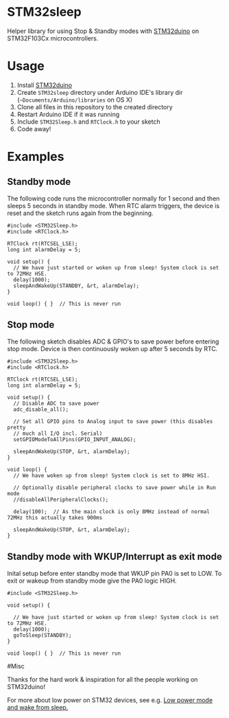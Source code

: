 # STM32sleep
Helper library for using Stop &amp; Standby modes with [STM32duino](https://github.com/rogerclarkmelbourne/Arduino_STM32) 
on STM32F103Cx microcontrollers.

# Usage
1. Install [STM32duino](https://github.com/rogerclarkmelbourne/Arduino_STM32)
1. Create `STM32sleep` directory under Arduino IDE's library dir (`~Documents/Arduino/libraries` on OS X)
1. Clone all files in this repository to the created directory
1. Restart Arduino IDE if it was running
1. Include `STM32Sleep.h` and `RTClock.h` to your sketch
1. Code away!

# Examples

## Standby mode

The following code runs the microcontroller normally for 1 second and then sleeps 5 seconds in standby mode. When RTC alarm triggers, the device is reset and the sketch runs again from the beginning.

    #include <STM32Sleep.h>
    #include <RTClock.h>

    RTClock rt(RTCSEL_LSE);
    long int alarmDelay = 5;
    
    void setup() {
      // We have just started or woken up from sleep! System clock is set to 72MHz HSE.
      delay(1000);
      sleepAndWakeUp(STANDBY, &rt, alarmDelay);  
    }
    
    void loop() { }  // This is never run

## Stop mode

The following sketch disables ADC & GPIO's to save power before entering stop mode. Device is then continuously woken up after 5 seconds by RTC.

    #include <STM32Sleep.h>
    #include <RTClock.h>
    
    RTClock rt(RTCSEL_LSE);
    long int alarmDelay = 5;
    
    void setup() {
      // Disable ADC to save power
      adc_disable_all();

      // Set all GPIO pins to Analog input to save power (this disables pretty 
      // much all I/O incl. Serial)
      setGPIOModeToAllPins(GPIO_INPUT_ANALOG);  

      sleepAndWakeUp(STOP, &rt, alarmDelay);
    }
    
    void loop() {
      // We have woken up from sleep! System clock is set to 8MHz HSI.
      
      // Optionally disable peripheral clocks to save power while in Run mode
      //disableAllPeripheralClocks();
    
      delay(100);  // As the main clock is only 8MHz instead of normal 72MHz this actually takes 900ms
    
      sleepAndWakeUp(STOP, &rt, alarmDelay);
    }

## Standby mode with WKUP/Interrupt as exit mode
Inital setup before enter standby mode that WKUP pin PA0 is set to LOW. 
To exit or wakeup from standby mode give the PA0 logic HIGH.

    #include <STM32Sleep.h>

    void setup() {

      // We have just started or woken up from sleep! System clock is set to 72MHz HSE.
      delay(1000);
      goToSleep(STANDBY);
    }
    
    void loop() { }  // This is never run

#Misc

Thanks for the hard work & inspiration for all the people working on STM32duino!

For more about low power on STM32 devices, see e.g. [Low power mode and wake from sleep.](http://www.stm32duino.com/viewtopic.php?f=3&t=658)
